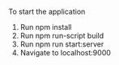 To start the application
1. Run npm install
2. Run npm run-script build
3. Run npm run start:server
4. Navigate to localhost:9000